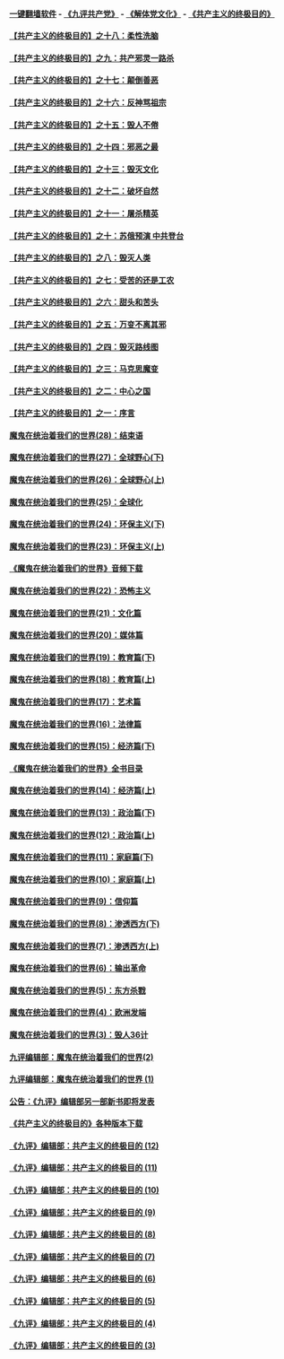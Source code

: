 #### [一键翻墙软件](https://github.com/gfw-breaker/nogfw/blob/master/README.md?t=04271038) -  [《九评共产党》](https://github.com/gfw-breaker/9ping.md?t=04271038) - [《解体党文化》](https://github.com/gfw-breaker/jtdwh.md?t=04271038) - [《共产主义的终极目的》](https://github.com/gfw-breaker/gczydzjmd.md?t=04271038)

#### [【共产主义的终极目的】之十八：柔性洗脑](../pages/nsc422/n11199994.md?t=04271038) 

#### [【共产主义的终极目的】之九：共产邪灵一路杀](../pages/nsc422/n11114139.md?t=04271038) 

#### [【共产主义的终极目的】之十七：颠倒善恶](../pages/nsc422/n11179782.md?t=04271038) 

#### [【共产主义的终极目的】之十六：反神骂祖宗](../pages/nsc422/n11166798.md?t=04271038) 

#### [【共产主义的终极目的】之十五：毁人不倦](../pages/nsc422/n11166792.md?t=04271038) 

#### [【共产主义的终极目的】之十四：邪恶之最](../pages/nsc422/n11150249.md?t=04271038) 

#### [【共产主义的终极目的】之十三：毁灭文化](../pages/nsc422/n11135227.md?t=04271038) 

#### [【共产主义的终极目的】之十二：破坏自然](../pages/nsc422/n11135214.md?t=04271038) 

#### [【共产主义的终极目的】之十一：屠杀精英](../pages/nsc422/n11118442.md?t=04271038) 

#### [【共产主义的终极目的】之十：苏俄预演 中共登台](../pages/nsc422/n11118424.md?t=04271038) 

#### [【共产主义的终极目的】之八：毁灭人类](../pages/nsc422/n11108503.md?t=04271038) 

#### [【共产主义的终极目的】之七：受苦的还是工农](../pages/nsc422/n11101809.md?t=04271038) 

#### [【共产主义的终极目的】之六：甜头和苦头](../pages/nsc422/n11096971.md?t=04271038) 

#### [【共产主义的终极目的】之五：万变不离其邪](../pages/nsc422/n11091285.md?t=04271038) 

#### [【共产主义的终极目的】之四：毁灭路线图](../pages/nsc422/n11086284.md?t=04271038) 

#### [【共产主义的终极目的】之三：马克思魔变](../pages/nsc422/n11061941.md?t=04271038) 

#### [【共产主义的终极目的】之二：中心之国](../pages/nsc422/n11047728.md?t=04271038) 

#### [【共产主义的终极目的】之一：序言](../pages/nsc422/n11086077.md?t=04271038) 

#### [魔鬼在统治着我们的世界(28)：结束语](../pages/nsc422/n10936246.md?t=04271038) 

#### [魔鬼在统治着我们的世界(27)：全球野心(下)](../pages/nsc422/n10928319.md?t=04271038) 

#### [魔鬼在统治着我们的世界(26)：全球野心(上)](../pages/nsc422/n10900318.md?t=04271038) 

#### [魔鬼在统治着我们的世界(25)：全球化](../pages/nsc422/n10788205.md?t=04271038) 

#### [魔鬼在统治着我们的世界(24)：环保主义(下)](../pages/nsc422/n10695307.md?t=04271038) 

#### [魔鬼在统治着我们的世界(23)：环保主义(上)](../pages/nsc422/n10688613.md?t=04271038) 

#### [《魔鬼在统治着我们的世界》音频下载](../pages/nsc422/n10635553.md?t=04271038) 

#### [魔鬼在统治着我们的世界(22)：恐怖主义](../pages/nsc422/n10614727.md?t=04271038) 

#### [魔鬼在统治着我们的世界(21)：文化篇](../pages/nsc422/n10597706.md?t=04271038) 

#### [魔鬼在统治着我们的世界(20)：媒体篇](../pages/nsc422/n10586579.md?t=04271038) 

#### [魔鬼在统治着我们的世界(19)：教育篇(下)](../pages/nsc422/n10564808.md?t=04271038) 

#### [魔鬼在统治着我们的世界(18)：教育篇(上)](../pages/nsc422/n10526970.md?t=04271038) 

#### [魔鬼在统治着我们的世界(17)：艺术篇](../pages/nsc422/n10499093.md?t=04271038) 

#### [魔鬼在统治着我们的世界(16)：法律篇](../pages/nsc422/n10485969.md?t=04271038) 

#### [魔鬼在统治着我们的世界(15)：经济篇(下)](../pages/nsc422/n10469975.md?t=04271038) 

#### [《魔鬼在统治着我们的世界》全书目录](../pages/nsc422/n10464261.md?t=04271038) 

#### [魔鬼在统治着我们的世界(14)：经济篇(上)](../pages/nsc422/n10457370.md?t=04271038) 

#### [魔鬼在统治着我们的世界(13)：政治篇(下)](../pages/nsc422/n10448270.md?t=04271038) 

#### [魔鬼在统治着我们的世界(12)：政治篇(上)](../pages/nsc422/n10444576.md?t=04271038) 

#### [魔鬼在统治着我们的世界(11)：家庭篇(下)](../pages/nsc422/n10440961.md?t=04271038) 

#### [魔鬼在统治着我们的世界(10)：家庭篇(上)](../pages/nsc422/n10435448.md?t=04271038) 

#### [魔鬼在统治着我们的世界(9)：信仰篇](../pages/nsc422/n10432159.md?t=04271038) 

#### [魔鬼在统治着我们的世界(8)：渗透西方(下)](../pages/nsc422/n10429603.md?t=04271038) 

#### [魔鬼在统治着我们的世界(7)：渗透西方(上)](../pages/nsc422/n10426013.md?t=04271038) 

#### [魔鬼在统治着我们的世界(6)：输出革命](../pages/nsc422/n10421536.md?t=04271038) 

#### [魔鬼在统治着我们的世界(5)：东方杀戮](../pages/nsc422/n10417707.md?t=04271038) 

#### [魔鬼在统治着我们的世界(4)：欧洲发端](../pages/nsc422/n10414890.md?t=04271038) 

#### [魔鬼在统治着我们的世界(3)：毁人36计](../pages/nsc422/n10411583.md?t=04271038) 

#### [九评编辑部：魔鬼在统治着我们的世界(2)](../pages/nsc422/n10410036.md?t=04271038) 

#### [九评编辑部：魔鬼在统治着我们的世界 (1)](../pages/nsc422/n10406825.md?t=04271038) 

#### [公告：《九评》编辑部另一部新书即将发表](../pages/nsc422/n10405104.md?t=04271038) 

#### [《共产主义的终极目的》各种版本下载](../pages/nsc422/n10022138.md?t=04271038) 

#### [《九评》编辑部：共产主义的终极目的 (12)](../pages/nsc422/n9933272.md?t=04271038) 

#### [《九评》编辑部：共产主义的终极目的 (11)](../pages/nsc422/n9924973.md?t=04271038) 

#### [《九评》编辑部：共产主义的终极目的 (10)](../pages/nsc422/n9920883.md?t=04271038) 

#### [《九评》编辑部：共产主义的终极目的 (9)](../pages/nsc422/n9916363.md?t=04271038) 

#### [《九评》编辑部：共产主义的终极目的 (8)](../pages/nsc422/n9912488.md?t=04271038) 

#### [《九评》编辑部：共产主义的终极目的 (7)](../pages/nsc422/n9901176.md?t=04271038) 

#### [《九评》编辑部：共产主义的终极目的 (6)](../pages/nsc422/n9899359.md?t=04271038) 

#### [《九评》编辑部：共产主义的终极目的 (5)](../pages/nsc422/n9893174.md?t=04271038) 

#### [《九评》编辑部：共产主义的终极目的 (4)](../pages/nsc422/n9891246.md?t=04271038) 

#### [《九评》编辑部：共产主义的终极目的 (3)](../pages/nsc422/n9879879.md?t=04271038) 


